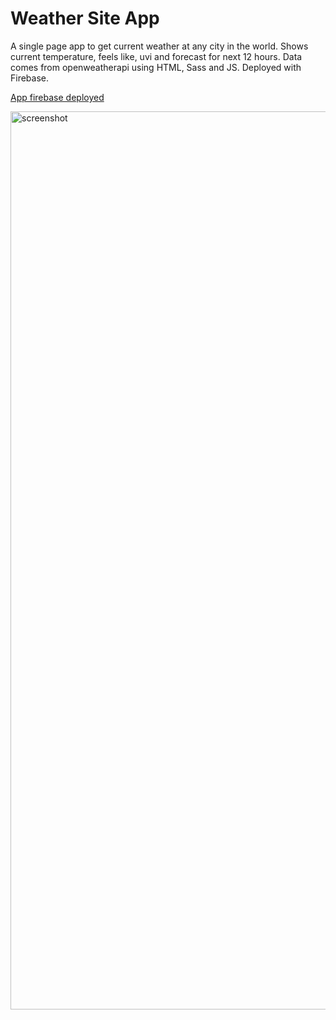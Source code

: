 
# Weather Site App

A single page app to get current weather at any city in the world. Shows current temperature, feels like, uvi and forecast for next 12 hours. Data comes from openweatherapi using HTML, Sass and JS. Deployed with Firebase.

<a href="https://weathersiteapp.web.app//">App firebase deployed</a>

<img width="1437" alt="screenshot" src="https://user-images.githubusercontent.com/85759378/186751362-8cea4e51-d21a-4ac0-bc0e-44f6fde6c1b1.png">




